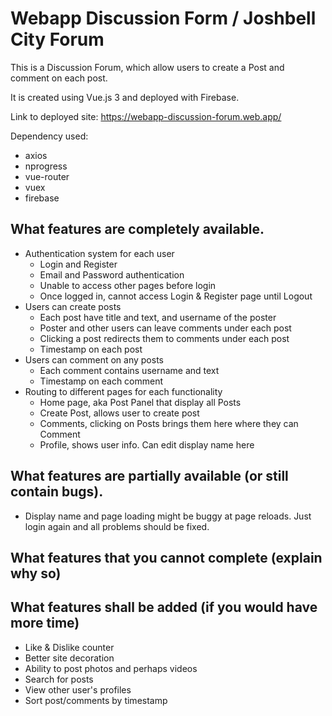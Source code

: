 # Webapp Discussion Form / Joshbell City Forum

This is a Discussion Forum, which allow users to create a Post
and comment on each post.

It is created using Vue.js 3 and deployed with Firebase.

Link to deployed site: https://webapp-discussion-forum.web.app/

Dependency used:
- axios
- nprogress
- vue-router
- vuex
- firebase

## What features are completely available.

- Authentication system for each user
    - Login and Register
    - Email and Password authentication
    - Unable to access other pages before login
    - Once logged in, cannot access Login & Register page until Logout
- Users can create posts
    - Each post have title and text, and username of the poster
    - Poster and other users can leave comments under each post
    - Clicking a post redirects them to comments under each post
    - Timestamp on each post
- Users can comment on any posts
    - Each comment contains username and text
    - Timestamp on each comment
- Routing to different pages for each functionality
    - Home page, aka Post Panel that display all Posts
    - Create Post, allows user to create post
    - Comments, clicking on Posts brings them here where they can Comment
    - Profile, shows user info. Can edit display name here

## What features are partially available (or still contain bugs).

- Display name and page loading might be buggy at page reloads. Just login again and all problems should be fixed. 

## What features that you cannot complete (explain why so)

## What features shall be added (if you would have more time)

- Like & Dislike counter
- Better site decoration
- Ability to post photos and perhaps videos
- Search for posts
- View other user's profiles
- Sort post/comments by timestamp
